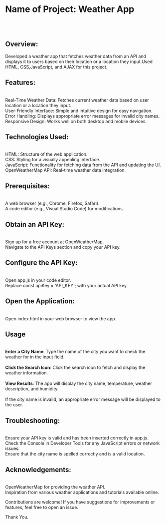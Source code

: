 # Name of Project: Weather App
<br>
<br>

## Overview: 
Developed a weather app that fetches weather data from an API and displays it to users based on their location or a location they input.Used HTML, CSS,JavaScript, and AJAX for this project.

## Features:
<br>Real-Time Weather Data: Fetches current weather data based on user location or a location they input.
<br>User-Friendly Interface: Simple and intuitive design for easy navigation.
<br>Error Handling: Displays appropriate error messages for invalid city names.
<br>Responsive Design: Works well on both desktop and mobile devices.

## Technologies Used:
<br>HTML: Structure of the web application.
<br>CSS: Styling for a visually appealing interface.
<br>JavaScript: Functionality for fetching data from the API and updating the UI.
<br>OpenWeatherMap API: Real-time weather data integration.


## Prerequisites:
<br>A web browser (e.g., Chrome, Firefox, Safari).
<br>A code editor (e.g., Visual Studio Code) for modifications.

## Obtain an API Key:
<br>Sign up for a free account at OpenWeatherMap.
<br>Navigate to the API Keys section and copy your API key.

## Configure the API Key:
<br>Open app.js in your code editor.
<br>Replace const apiKey = 'API_KEY'; with your actual API key.

## Open the Application:
<br>Open index.html in your web browser to view the app.

## Usage  
<br>**Enter a City Name**: Type the name of the city you want to check the weather for in the input field.  
<br>**Click the Search Icon**: Click the search icon to fetch and display the weather information.  
<br>**View Results**: The app will display the city name, temperature, weather description, and humidity.  
<br>If the city name is invalid, an appropriate error message will be displayed to the user.  


## Troubleshooting:
<br>Ensure your API key is valid and has been inserted correctly in app.js.
<br>Check the Console in Developer Tools for any JavaScript errors or network issues.
<br>Ensure that the city name is spelled correctly and is a valid location.


## Acknowledgements:
<br>OpenWeatherMap for providing the weather API.
<br>Inspiration from various weather applications and tutorials available online.


Contributions are welcome! If you have suggestions for improvements or features, feel free to open an issue.
<br>

Thank You.
